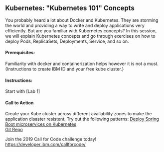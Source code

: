 ## Kubernetes: "Kubernetes 101" Concepts
You probably heard a lot about Docker and Kubernetes. They are storming the world and providing a way to write and deploy applications very efficiently. But are you familiar with Kubernetes concepts? In this session, we will explain Kubernetes concepts and go through exercises on how to deploy Pods, ReplicaSets, Deployments, Service, and so on.

#### Prerequisites: 
Familiarity with docker and containerization helps however it is not a must.
{Instructions to create IBM ID and your free kube cluster.}

#### Instructions: 
Start with [Lab 1]

#### Call to Action
Create your Kube cluster across different availability zones to make the application disaster resistent. Try out the following patterns:
[Deploy Spring Boot microservices on Kubernetes](https://developer.ibm.com/patterns/deploy-spring-boot-microservices-on-kubernetes/#instructions) </br>
[Git Repo]()


Join the 2019 Call for Code challenge today!
https://developer.ibm.com/callforcode/
